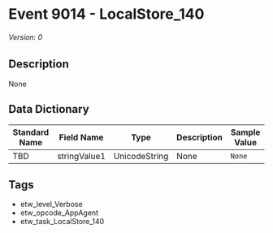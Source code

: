 # Event 9014 - LocalStore_140
###### Version: 0

## Description
None

## Data Dictionary
|Standard Name|Field Name|Type|Description|Sample Value|
|---|---|---|---|---|
|TBD|stringValue1|UnicodeString|None|`None`|

## Tags
* etw_level_Verbose
* etw_opcode_AppAgent
* etw_task_LocalStore_140